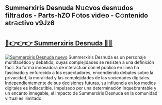 ## Summerxiris Desnuda N𝚞𝚎vos desn𝚞dos filtr𝚊dos - Parts-hZO F𝚘tos vid𝚎o - C𝚘ntenido atr𝚊ctivo v9Jz6

# <h2><a href="http://mb0aai.tromn.icu/?c=Summerxiris+Desnuda">🔗👉👉👉 Summerxiris Desnuda 🔗🔗</a></h2>

[![Summerxiris Desnuda nuevo](https://i.imgur.com/pEAQMta.gif)](http://mb0aai.tromn.icu/?c=Summerxiris+Desnuda)
Summerxiris Desnuda es un personaje multifacético y debatido, cuyas complejidades se resisten a una definición fácil.  Su forma innovadora de interactuar con el público en línea ha fascinado y enfurecido a los espectadores, encendiendo debates sobre la privacidad, la moralidad y las complejidades de las sociedades digitales. Independientemente de sus decisiones futuras, su influencia en los medios digitales es indiscutible. Impulsado por una determinación inquebrantable y un encanto innegable, el impacto de Summerxiris Desnuda en la comunidad virtual es ilimitado.
